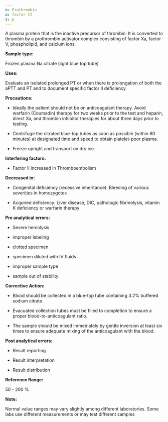 ```yaml
---
n: Prothrombin
a: factor II
s: p
---
```



A plasma protein that is the inactive precursor of thrombin. It is converted to thrombin by a prothrombin activator complex consisting of factor Xa, factor V, phospholipid, and calcium ions.

__Sample type:__

Frozen plasma Na citrate (light blue top tube)

__Uses:__

Evaluate an isolated prolonged PT or when there is prolongation of both the aPTT and PT and to document specific factor II deficiency

__Precautions:__

-	Ideally the patient should not be on anticoagulant therapy. Avoid warfarin (Coumadin) therapy for two weeks prior to the test and heparin, direct Xa, and thrombin inhibitor therapies for about three days prior to testing. 

-	Centrifuge the citrated blue-top tubes as soon as possible (within 60 minutes) at designated time and speed to obtain platelet-poor plasma.

-	 Freeze upright and transport on dry ice. 


__Interfering factors:__

-	Factor II increased in Thromboembolism 

__Decreased in:__ 

-	Congenital deficiency (recessive inheritance): Bleeding of various severities in homozygotes

-	Acquired deficiency: Liver disease, DIC, pathologic fibrinolysis, vitamin K deficiency or warfarin therapy

__Pre analytical errors:__

-	Severe hemolysis

-	improper labeling

-	clotted specimen

-	 specimen diluted with IV fluids

-	improper sample type

-	sample out of stability

__Corrective Action:__

-	Blood should be collected in a blue-top tube containing 3.2% buffered sodium citrate.

-	Evacuated collection tubes must be filled to completion to ensure a proper blood-to-anticoagulant ratio.

-	 The sample should be mixed immediately by gentle inversion at least six times to ensure adequate mixing of the anticoagulant with the blood. 

__Post analytical errors:__

-	Result reporting

-	Result interpretation

-	Result distribution

__Reference Range:__

50 - 200 %

__Note:__ 

Normal value ranges may vary slightly among different laboratories. Some labs use different measurements or may test different samples